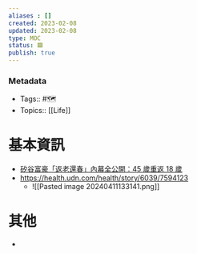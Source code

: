 ```yaml
---
aliases : []
created: 2023-02-08
updated: 2023-02-08
type: MOC
status: 🟩
publish: true
---
```

### Metadata
- Tags:: #🗺️
- Topics:: [[Life]]

# 基本資訊
- [矽谷富豪「返老還春」內幕全公開：45 歲重返 18 歲](https://tw.news.yahoo.com/%E7%9F%BD%E8%B0%B7%E5%AF%8C%E8%B1%AA%E3%80%8C%E8%BF%94%E8%80%81%E9%82%84%E6%98%A5%E3%80%8D%E5%85%A7%E5%B9%95%E5%85%A8%E5%85%AC%E9%96%8B%EF%BC%9A45-%E6%AD%B2%E9%87%8D%E8%BF%94-18-%E6%AD%B2-060552143.html)
- https://health.udn.com/health/story/6039/7594123
	- ![[Pasted image 20240411133141.png]]
# 其他
- 